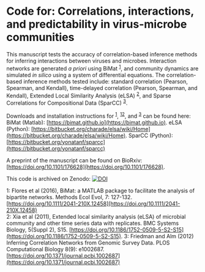 Code for: Correlations, interactions, and predictability in virus-microbe communities
=============================

This manuscript tests the accuracy of correlation-based inference methods for inferring interactions between viruses and microbes. Interaction networks are generated *a priori* using BiMat <sup>[1](#footnote1)</sup>, and community dynamics are simulated *in silico* using a system of differential equations. The correlation-based inference methods tested include: standard correlation (Pearson, Spearman, and Kendall), time-delayed correlation (Pearson, Spearman, and Kendall), Extended Local Similarity Analysis (eLSA) <sup>[2](#footnote2)</sup>, and Sparse Correlations for Compositional Data (SparCC) <sup>[3](#footnote3)</sup>.

Downloads and installation instructions for <sup>[1](#footnote1)</sup>, <sup>[12](#footnote2)</sup>, and <sup>[3](#footnote3)</sup> can be found here:  
BiMat (Matlab): [https://bimat.github.io](https://bimat.github.io). 
eLSA (Python): [https://bitbucket.org/charade/elsa/wiki/Home](https://bitbucket.org/charade/elsa/wiki/Home). 
SparCC (Python): [https://bitbucket.org/yonatanf/sparcc](https://bitbucket.org/yonatanf/sparcc)

A preprint of the manuscript can be found on BioRxiv: [https://doi.org/10.1101/176628](https://doi.org/10.1101/176628).

This code is archived on Zenodo: [![DOI](https://zenodo.org/badge/DOI/10.5281/zenodo.844918.svg)](https://doi.org/10.5281/zenodo.844918)

<a name="footnote1">1</a>: Flores et al (2016), BiMat: a MATLAB package to facilitate the analysis of bipartite networks. Methods Ecol Evol, 7: 127-132. [https://doi.org/10.1111/2041-210X.12458](https://doi.org/10.1111/2041-210X.12458)  
<a name="footnote2">2</a>: Xia et al (2011), Extended local similarity analysis (eLSA) of microbial community and other time series data with replicates. BMC Systems Biology, 5(Suppl 2), S15. [https://doi.org/10.1186/1752-0509-5-S2-S15](https://doi.org/10.1186/1752-0509-5-S2-S15). 
<a name="footnote3">3</a>: Friedman and Alm (2012) Inferring Correlation Networks from Genomic Survey Data. PLOS Computational Biology 8(9): e1002687. [https://doi.org/10.1371/journal.pcbi.1002687](https://doi.org/10.1371/journal.pcbi.1002687)
